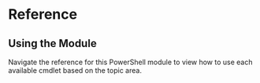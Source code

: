 # Reference

## Using the Module

Navigate the reference for this PowerShell module to view how to use each available cmdlet based on the topic area.
